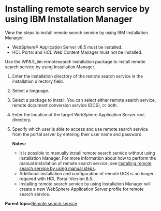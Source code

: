 # Installing remote search service by using IBM Installation Manager

View the steps to install remote search service by using IBM Installation Manager.

-   WebSphere® Application Server v8.5 must be installed.
-   HCL Portal and HCL Web Content Manager must not be installed.

Use the WP8.5\_iim.remotesearch installation package to install remote search service by using Installation Manager.

1.  Enter the installation directory of the remote search service in the installation directory field.

2.  Select a language.

3.  Select a package to install. You can select either remote search service, remote document conversion service \(DCS\), or both.

4.  Enter the location of the target WebSphere Application Server root directory.

5.  Specify which user is able to access and use remote search service from the portal server by entering their user name and password.

    **Notes:**

    -   It is possible to manually install remote search service without using Installation Manager. For more information about how to perform the manual installation of remote search service, see [Installing remote search service by using manual steps](installrssman.md).
    -   Additional installation and configuration of remote DCS is no longer required with HCL Portal Version 8.5.
    -   Installing remote search service by using Installation Manager will create a new WebSphere Application Server profile for remote search service.

**Parent topic:**[Remote search service](../admin-system/srcusgrmtsrchsrv.md)

